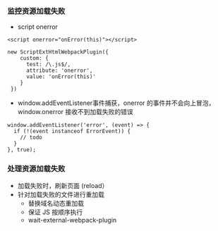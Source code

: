 ### 监控资源加载失败
- script onerror
```code
<script onerror="onError(this)"></script>

new ScriptExtHtmlWebpackPlugin({
    custom: {
      test: /\.js$/,
      attribute: 'onerror',
      value: 'onError(this)'
    }
 })
```
- window.addEventListener事件捕获，onerror 的事件并不会向上冒泡，window.onerror 接收不到加载失败的错误
```code
window.addEventListener('error', (event) => {
  if (!(event instanceof ErrorEvent)) {
    // todo
  }
}, true);
```

### 处理资源加载失败
- 加载失败时，刷新页面 (reload）
- 针对加载失败的文件进行重加载
  - 替换域名动态重加载
  - 保证 JS 按顺序执行
  - wait-external-webpack-plugin 
